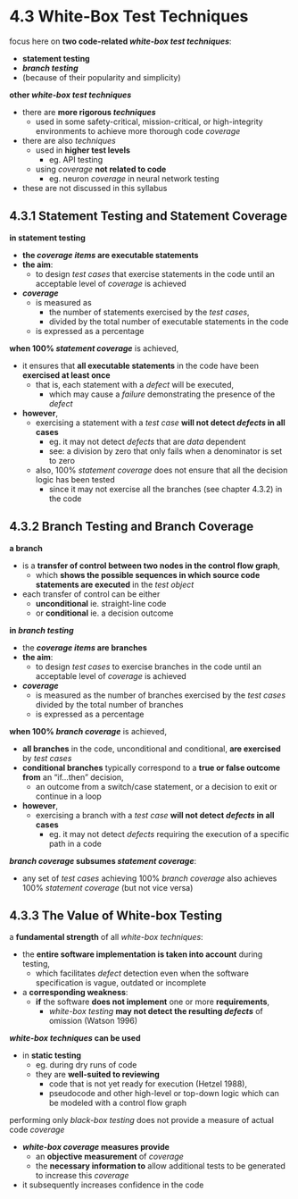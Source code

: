 # 4.3 White-Box Test Techniques

focus here on **two code-related *white-box test techniques***:
* **statement testing**
* ***branch testing***
* (because of their popularity and simplicity)

**other *white-box test techniques***
* there are **more rigorous *techniques***
  + used in some safety-critical, mission-critical, or high-integrity environments to achieve more thorough code *coverage*
* there are also *techniques*
  + used in **higher test levels**
    - eg. API testing
  + using *coverage* **not related to code**
    - eg. neuron *coverage* in neural network testing
* these are not discussed in this syllabus

## 4.3.1 Statement Testing and Statement Coverage

**in statement testing**
* **the *coverage items* are executable statements**
* **the aim**:
  + to design *test cases* that exercise statements in the code until an acceptable level of *coverage* is achieved
* ***coverage***
  + is measured as
    - the number of statements exercised by the *test cases*,
    - divided by the total number of executable statements in the code
  + is expressed as a percentage

**when 100% *statement coverage*** is achieved,
* it ensures that **all executable statements** in the code have been **exercised at least once**
  + that is, each statement with a *defect* will be executed,
    - which may cause a *failure* demonstrating the presence of the *defect*
* **however**,
  + exercising a statement with a *test case* **will not detect *defects* in all cases**
    - eg. it may not detect *defects* that are *data* dependent
    - see: a division by zero that only fails when a denominator is set to zero
  + also, 100% *statement coverage* does not ensure that all the decision logic has been tested
    - since it may not exercise all the branches (see chapter 4.3.2) in the code

## 4.3.2 Branch Testing and Branch Coverage

**a branch**
* is a **transfer of control between two nodes in the control flow graph**,
  + which **shows the possible sequences in which source code statements are executed** in the *test object*
* each transfer of control can be either
  + **unconditional** ie. straight-line code
  + or **conditional** ie. a decision outcome

**in *branch testing***
* the ***coverage items* are branches**
* **the aim**:
  + to design *test cases* to exercise branches in the code until an acceptable level of *coverage* is achieved
* ***coverage***
  + is measured as the number of branches exercised by the *test cases* divided by the total number of branches
  + is expressed as a percentage

**when 100% *branch coverage*** is achieved,
* **all branches** in the code, unconditional and conditional, **are exercised** by *test cases*
* **conditional branches** typically correspond to a **true or false outcome from** an “if...then” decision,
  + an outcome from a switch/case statement, or a decision to exit or continue in a loop
* **however**,
  + exercising a branch with a *test case* **will not detect *defects* in all cases**
    - eg. it may not detect *defects* requiring the execution of a specific path in a code

***branch coverage* subsumes *statement coverage***:
* any set of *test cases* achieving 100% *branch coverage* also achieves 100% *statement coverage* (but not vice versa)

## 4.3.3 The Value of White-box Testing

a **fundamental strength** of all *white-box techniques*:
* the **entire software implementation is taken into account** during testing,
  + which facilitates *defect* detection even when the software specification is vague, outdated or incomplete
* a **corresponding weakness**:
  + **if** the software **does not implement** one or more **requirements**,
    - *white-box testing* **may not detect the resulting *defects*** of omission (Watson 1996)

***white-box techniques* can be used**
* in **static testing**
  + eg. during dry runs of code
  + they are **well-suited to reviewing**
    - code that is not yet ready for execution (Hetzel 1988),
    - pseudocode and other high-level or top-down logic which can be modeled with a control flow graph

performing only *black-box testing* does not provide a measure of actual code *coverage*
* ***white-box coverage* measures provide**
  + an **objective measurement** of *coverage*
  + the **necessary information to** allow additional tests to be generated to increase this *coverage*
* it subsequently increases confidence in the code
